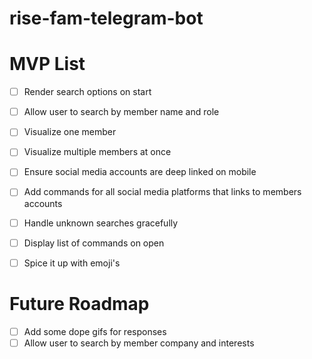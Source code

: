 # rise-fam-telegram-bot

# MVP List

- [ ] Render search options on start
- [ ] Allow user to search by member name and role
- [ ] Visualize one member
- [ ] Visualize multiple members at once
- [ ] Ensure social media accounts are deep linked on mobile
- [ ] Add commands for all social media platforms that links to members accounts
- [ ] Handle unknown searches gracefully
- [ ] Display list of commands on open
- [ ] Spice it up with emoji's



# Future Roadmap

- [ ] Add some dope gifs for responses
- [ ] Allow user to search by member company and interests
